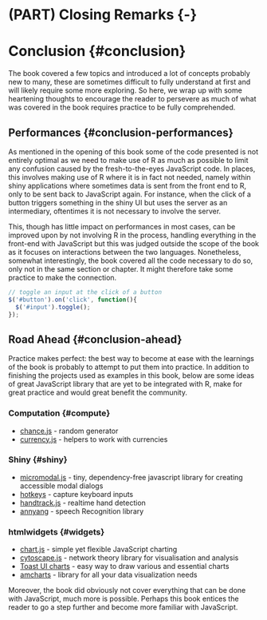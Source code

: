 # (PART) Closing Remarks {-}

# Conclusion {#conclusion}

The book covered a few topics and introduced a lot of concepts probably new to many, these are sometimes difficult to fully understand at first and will likely require some more exploring. So here, we wrap up with some heartening thoughts to encourage the reader to persevere as much of what was covered in the book requires practice to be fully comprehended.

## Performances {#conclusion-performances}

As mentioned in the opening of this book some of the code presented is not entirely optimal as we need to make use of R as much as possible to limit any confusion caused by the fresh-to-the-eyes JavaScript code. In places, this involves making use of R where it is in fact not needed, namely within shiny applications where sometimes data is sent from the front end to R, only to be sent back to JavaScript again. For instance, when the click of a button triggers something in the shiny UI but uses the server as an intermediary, oftentimes it is not necessary to involve the server.

This, though has little impact on performances in most cases, can be improved upon by not involving R in the process, handling everything in the front-end with JavaScript but this was judged outside the scope of the book as it focuses on interactions between the two languages. Nonetheless, somewhat interestingly, the book covered all the code necessary to do so, only not in the same section or chapter. It might therefore take some practice to make the connection.

```js
// toggle an input at the click of a button
$('#button').on('click', function(){
  $('#input').toggle();
});
```

## Road Ahead {#conclusion-ahead}

Practice makes perfect: the best way to become at ease with the learnings of the book is probably to attempt to put them into practice. In addition to finishing the projects used as examples in this book, below are some ideas of great JavaScript library that are yet to be integrated with R, make for great practice and would great benefit the community.

### Computation {#compute}

- [chance.js](https://github.com/chancejs/chancejs) - random generator
- [currency.js](https://github.com/scurker/currency.js) - helpers to work with currencies

### Shiny {#shiny}

- [micromodal.js](https://github.com/Ghosh/micromodal) - tiny, dependency-free javascript library for creating accessible modal dialogs
- [hotkeys](https://github.com/jaywcjlove/hotkeys) - capture keyboard inputs
- [handtrack.js](https://github.com/victordibia/handtrack.js) - realtime hand detection
- [annyang](https://github.com/TalAter/annyang) - speech Recognition library 

### htmlwidgets {#widgets}

- [chart.js](https://www.chartjs.org/) - simple yet flexible JavaScript charting
- [cytoscape.js](https://js.cytoscape.org/) - network theory library for visualisation and analysis
- [Toast UI charts](https://ui.toast.com/tui-chart/) - easy way to draw various and essential charts
- [amcharts](https://www.amcharts.com/) - library for all your data visualization needs

Moreover, the book did obviously not cover everything that can be done with JavaScript, much more is possible. Perhaps this book entices the reader to go a step further and become more familiar with JavaScript.

